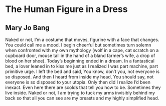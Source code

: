 # The Human Figure in a Dress
## Mary Jo Bang
Naked or not, I’m a costume that moves, figurine with a face that changes. You
could call me a mood. I begin cheerful but sometimes turn solemn when
confronted with my own mythology (wolf in a cape, cat scratch on a cupboard
door, mouse tail in the hand of a bland farmer’s wife, a drop of blood on her
shoe). Today’s beginning ended in a dream. In a fantastical bed, a lover
leaned in to kiss me just as I realized I was part machine, part primitive
urge. I left the bed and said, You know, don’t you, not everyone is so
disposed. And then I heard from inside my head, You should say, not everyone
is so disposed to your utopia. Only then did I realize I’d been inexact. Even
here there are scolds that tell you how to be. Sometimes they live inside.
Naked or not, I am trying to tuck my arms invisibly behind my back so that all
you can see are my breasts and my highly simplified head.